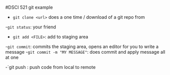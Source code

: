 #DSCI 521 git example

- `git clone <url>` does a one time / download of a git repo from <url>

-`git status`: your friend

- `git add <FILE>`: add <FILE> to staging area

-`git commit`: commits the staging area, opens an editor for you to write a message
  -`git commit -m "MY MESSAGE"`: does commit and apply message all at one

-`git push<where> <what>: push code from local to remote
